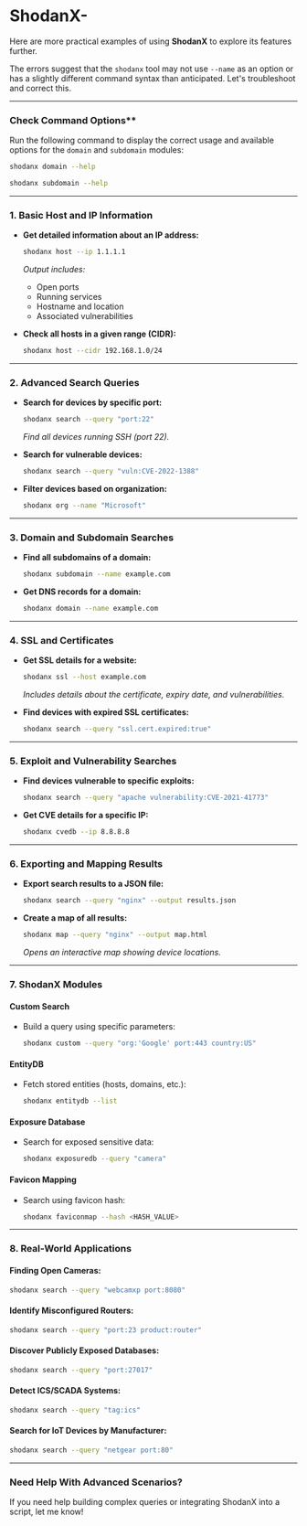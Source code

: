 # ShodanX-
Here are more practical examples of using **ShodanX** to explore its features further.


The errors suggest that the `shodanx` tool may not use `--name` as an option or has a slightly different command syntax than anticipated. Let's troubleshoot and correct this.

---

### Check Command Options**

Run the following command to display the correct usage and available options for the `domain` and `subdomain` modules:

```bash
shodanx domain --help
```

```bash
shodanx subdomain --help
```

---

### **1. Basic Host and IP Information**

* **Get detailed information about an IP address:**

  ```bash
  shodanx host --ip 1.1.1.1
  ```

  *Output includes:*

  * Open ports
  * Running services
  * Hostname and location
  * Associated vulnerabilities

* **Check all hosts in a given range (CIDR):**

  ```bash
  shodanx host --cidr 192.168.1.0/24
  ```

---

### **2. Advanced Search Queries**

* **Search for devices by specific port:**

  ```bash
  shodanx search --query "port:22"
  ```

  *Find all devices running SSH (port 22).*

* **Search for vulnerable devices:**

  ```bash
  shodanx search --query "vuln:CVE-2022-1388"
  ```

* **Filter devices based on organization:**

  ```bash
  shodanx org --name "Microsoft"
  ```

---

### **3. Domain and Subdomain Searches**

* **Find all subdomains of a domain:**

  ```bash
  shodanx subdomain --name example.com
  ```

* **Get DNS records for a domain:**

  ```bash
  shodanx domain --name example.com
  ```

---

### **4. SSL and Certificates**

* **Get SSL details for a website:**

  ```bash
  shodanx ssl --host example.com
  ```

  *Includes details about the certificate, expiry date, and vulnerabilities.*

* **Find devices with expired SSL certificates:**

  ```bash
  shodanx search --query "ssl.cert.expired:true"
  ```

---

### **5. Exploit and Vulnerability Searches**

* **Find devices vulnerable to specific exploits:**

  ```bash
  shodanx search --query "apache vulnerability:CVE-2021-41773"
  ```

* **Get CVE details for a specific IP:**

  ```bash
  shodanx cvedb --ip 8.8.8.8
  ```

---

### **6. Exporting and Mapping Results**

* **Export search results to a JSON file:**

  ```bash
  shodanx search --query "nginx" --output results.json
  ```

* **Create a map of all results:**

  ```bash
  shodanx map --query "nginx" --output map.html
  ```

  *Opens an interactive map showing device locations.*

---

### **7. ShodanX Modules**

#### **Custom Search**

* Build a query using specific parameters:

  ```bash
  shodanx custom --query "org:'Google' port:443 country:US"
  ```

#### **EntityDB**

* Fetch stored entities (hosts, domains, etc.):

  ```bash
  shodanx entitydb --list
  ```

#### **Exposure Database**

* Search for exposed sensitive data:

  ```bash
  shodanx exposuredb --query "camera"
  ```

#### **Favicon Mapping**

* Search using favicon hash:

  ```bash
  shodanx faviconmap --hash <HASH_VALUE>
  ```

---

### **8. Real-World Applications**

#### **Finding Open Cameras:**

```bash
shodanx search --query "webcamxp port:8080"
```

#### **Identify Misconfigured Routers:**

```bash
shodanx search --query "port:23 product:router"
```

#### **Discover Publicly Exposed Databases:**

```bash
shodanx search --query "port:27017"
```

#### **Detect ICS/SCADA Systems:**

```bash
shodanx search --query "tag:ics"
```

#### **Search for IoT Devices by Manufacturer:**

```bash
shodanx search --query "netgear port:80"
```

---

### **Need Help With Advanced Scenarios?**

If you need help building complex queries or integrating ShodanX into a script, let me know!
